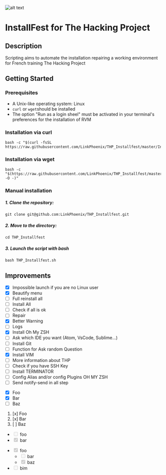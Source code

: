 ![alt text](https://user-images.githubusercontent.com/33618968/68167380-8e8e9700-ff65-11e9-842f-19831f1c1580.png "The Hacking Project Logo")

# InstallFest for The Hacking Project

## Description

Scripting aims to automate the installation repairing a working environment for French training The Hacking Project

## Getting Started

### Prerequisites

- A Unix-like operating system: Linux
- `curl` or `wget`should be installed
- The option "Run as a login sheel" must be activated in your terminal's preferences for the installation of RVM

### Installation via curl

    bash -c "$(curl -fsSL https://raw.githubusercontent.com/LinkPhoenix/THP_Installfest/master/Installfest_THP.sh)"

### Installation via wget

    bash -c "$(https://raw.githubusercontent.com/LinkPhoenix/THP_Installfest/master/Installfest_THP.sh -O -)"

### Manual installation

##### 1. Clone the repository:

    git clone git@github.com:LinkPhoenix/THP_Installfest.git

##### 2. Move to the directory:

    cd THP_Installfest

##### 3. Launch the script with bash

    bash THP_Installfest.sh

## Improvements

- [x] Impossible launch if you are no Linux user
- [x] Beautify menu
- [ ] Full reinstall all
- [ ] Install All
- [ ] Check if all is ok
- [ ] Repair
- [x] Better Warning
- [ ] Logs
- [x] Install Oh My ZSH
- [ ] Ask which IDE you want (Atom, VsCode, Sublime...)
- [ ] Install Git
- [ ] Function for Ask random Question
- [x] Install VIM
- [ ] More information about THP
- [ ] Check if you have SSH Key
- [ ] Install TERMINATOR
- [ ] Config Alias and/or config Plugins OH MY ZSH
- [ ] Send notify-send in all step 

* [x] Foo
* [x] Bar
* [ ] Baz

 1. [x] Foo
 2. [x] Bar
 3. [ ] Baz

 <ul>
<li><input disabled="" type="checkbox"> foo</li>
<li><input checked="" disabled="" type="checkbox"> bar</li>
</ul>

<ul>
<li><input checked="" disabled="" type="checkbox"> foo
<ul>
<li><input disabled="" type="checkbox"> bar</li>
<li><input checked="" disabled="" type="checkbox"> baz</li>
</ul>
</li>
<li><input disabled="" type="checkbox"> bim</li>
</ul>
